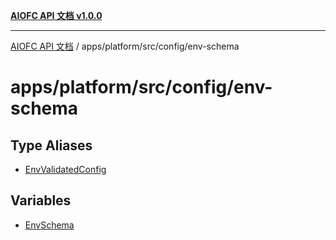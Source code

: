 [**AIOFC API 文档 v1.0.0**](../../../../../README.md)

***

[AIOFC API 文档](../../../../../modules.md) / apps/platform/src/config/env-schema

# apps/platform/src/config/env-schema

## Type Aliases

- [EnvValidatedConfig](type-aliases/EnvValidatedConfig.md)

## Variables

- [EnvSchema](variables/EnvSchema.md)
